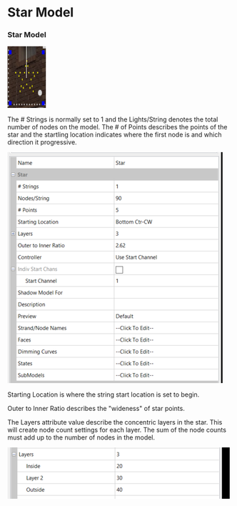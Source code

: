 # Star Model

### **Star Model**

![](../../../.gitbook/assets/base64c02c6a42b803fac0.png)

The # Strings is normally set to 1 and the Lights/String denotes the total number of nodes on the model. The # of Points describes the points of the star and the startling location indicates where the first node is and which direction it progressive.

![](<../../../.gitbook/assets/image (769).png>)

Starting Location is where the string start location is set to begin.

Outer to Inner Ratio describes the "wideness" of star points.

The Layers attribute value describe the concentric layers in the star. This will create node count settings for each layer. The sum of the node counts must add up to the number of nodes in the model.

![](<../../../.gitbook/assets/image (363).png>)

